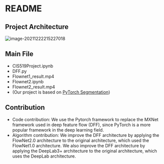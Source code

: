 # README

## Project Architecture

![image-20211222215227018](https://user-images.githubusercontent.com/89979160/147180924-45111e63-ea51-4613-97fa-fb30e02020fc.png)

## Main File

- CIS519Project.ipynb
- DFF.py
- Flownet1_result.mp4
- Flownet2.ipynb
- Flownet2_result.mp4
- (Our project is based on [PyTorch Segmentation](https://github.com/yassouali/pytorch-segmentation))

## Contribution
- Code contribution: We use the Pytorch framework to replace the MXNet framework used in deep feature flow (DFF), since PyTorch is a more popular framework in the deep learning field.
- Algorithm contribution: We improve the DFF architecture by applying the FlowNet2.0 architecture to the original architecture, which used the FlowNet1.0 architecture. We also improve the DFF architecture by applying the DeepLab3+ architecture to the original architecture, which uses the DeepLab architecture.
